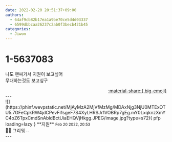 ```yaml
---
date: 2022-02-20 20:51:37+09:00
authors:
  - 64af9cb82b17ea1a9be70ce5d4d03337
  - 6599dbbcaa26237c2ab0f3becb421b45
categories:
  - Jiwon
---
```


# 1-5637083

<div class="post-container" markdown="1">
<div class="content-container md-sidebar__scrollwrap" markdown="1">

나도 팬싸가서 지원이 보고싶어<br>무대하는것도 보고싶구

</div>
</div>

<div style="text-align: right;" markdown="1">
<a href="https://weverse.io/fromis9/fanpost/1-5637083" style="text-align: right;">:material-share:{.big-emoji}</a>
</div>
---

<div class="comments-container md-sidebar__scrollwrap" markdown="1">
<div class="comment" markdown="1">
<div class='id-container' markdown="1">
![](https://phinf.wevpstatic.net/MjAyMzA2MjVfMzMg/MDAxNjg3NjU0MTExOTU5.7GFeCpkRW4jdCPevFi1sgeF7S4XyLHRSJr1VOBRp7gEg.mY0LxqknzXmYC4oZ6TpxCmdSnAbldBctUiaEHQVjHkgg.JPEG/image.jpg?type=s72){ pfp loading=lazy }
**<span class="artist">지원</span>** <small>Feb 20 2022, 20:53</small><br>
</div>
<div class='comment-body' markdown="1">
🥺🥺 그리워 ..
</div>
</div>
</div>
---
